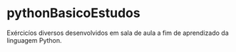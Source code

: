 # pythonBasicoEstudos
Exércicíos diversos desenvolvidos em sala de aula a fim de aprendizado da linguagem Python.
